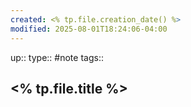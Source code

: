 ```yaml
---
created: <% tp.file.creation_date() %>
modified: 2025-08-01T18:24:06-04:00
---
```

up::
type:: #note
tags::
## <% tp.file.title %>